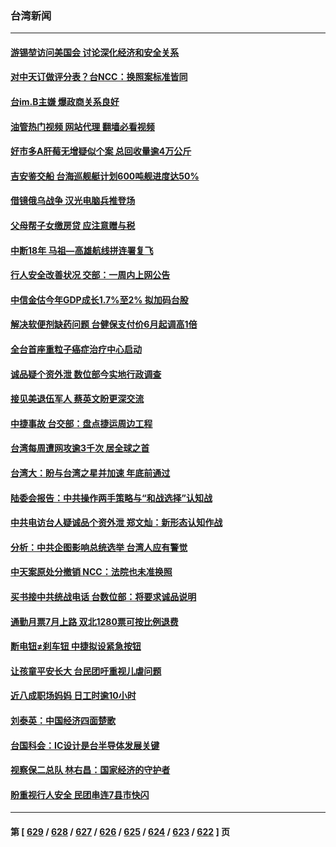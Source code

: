 ### 台湾新闻
---
#### [游锡堃访问美国会 讨论深化经济和安全关系](../../pages/ncid1349361/n13997676.md?05161245) 
#### [对中天订做评分表？台NCC：换照案标准皆同](../../pages/ncid1349361/n13997542.md?05161245) 
#### [台im.B主嫌 爆政商关系良好](../../pages/ncid1349361/n13997531.md?05161245) 
#### [油管热门视频 网站代理 翻墙必看视频](http://138.2.39.72:81/youtube.html?epic-marker?05161245)
#### [好市多A肝莓无增疑似个案 总回收量逾4万公斤](../../pages/ncid1349361/n13997544.md?05161245) 
#### [吉安鉴交船 台海巡舰艇计划600吨舰进度达50%](../../pages/ncid1349361/n13997534.md?05161245) 
#### [借镜俄乌战争 汉光电脑兵推登场](../../pages/ncid1349361/n13997529.md?05161245) 
#### [父母帮子女缴房贷 应注意赠与税](../../pages/ncid1349361/n13997532.md?05161245) 
#### [中断18年 马祖—高雄航线拼连署复飞](../../pages/ncid1349361/n13997533.md?05161245) 
#### [行人安全改善状况 交部：一周内上网公告](../../pages/ncid1349361/n13997537.md?05161245) 
#### [中信金估今年GDP成长1.7%至2% 拟加码台股](../../pages/ncid1349361/n13997462.md?05161245) 
#### [解决软便剂缺药问题 台健保支付价6月起调高1倍](../../pages/ncid1349361/n13997494.md?05161245) 
#### [全台首座重粒子癌症治疗中心启动](../../pages/ncid1349361/n13997495.md?05161245) 
#### [诚品疑个资外泄 数位部今实地行政调查](../../pages/ncid1349361/n13997458.md?05161245) 
#### [接见美退伍军人 蔡英文盼更深交流](../../pages/ncid1349361/n13997471.md?05161245) 
#### [中捷事故 台交部：盘点捷运周边工程](../../pages/ncid1349361/n13997481.md?05161245) 
#### [台湾每周遭网攻逾3千次 居全球之首](../../pages/ncid1349361/n13997474.md?05161245) 
#### [台湾大：盼与台湾之星并加速 年底前通过](../../pages/ncid1349361/n13997476.md?05161245) 
#### [陆委会报告：中共操作两手策略与“和战选择”认知战](../../pages/ncid1349361/n13997456.md?05161245) 
#### [中共电访台人疑诚品个资外泄  郑文灿：新形态认知作战](../../pages/ncid1349361/n13997450.md?05161245) 
#### [分析：中共企图影响总统选举 台湾人应有警觉](../../pages/ncid1349361/n13997212.md?05161245) 
#### [中天案原处分撤销  NCC：法院也未准换照](../../pages/ncid1349361/n13996723.md?05161245) 
#### [买书接中共统战电话 台数位部：将要求诚品说明](../../pages/ncid1349361/n13996748.md?05161245) 
#### [通勤月票7月上路 双北1280票可按比例退费](../../pages/ncid1349361/n13996707.md?05161245) 
#### [断电钮≠刹车钮 中捷拟设紧急按钮](../../pages/ncid1349361/n13996705.md?05161245) 
#### [让孩童平安长大 台民团吁重视儿虐问题](../../pages/ncid1349361/n13996709.md?05161245) 
#### [近八成职场妈妈 日工时逾10小时](../../pages/ncid1349361/n13996708.md?05161245) 
#### [刘泰英：中国经济四面楚歌](../../pages/ncid1349361/n13996689.md?05161245) 
#### [台国科会：IC设计是台半导体发展关键](../../pages/ncid1349361/n13996696.md?05161245) 
#### [视察保二总队 林右昌：国家经济的守护者](../../pages/ncid1349361/n13996663.md?05161245) 
#### [盼重视行人安全 民团串连7县市快闪](../../pages/ncid1349361/n13996651.md?05161245) 

---
#### 第 [ [629](./629.md?05161245) / [628](./628.md?05161245) / [627](./627.md?05161245) / [626](./626.md?05161245) / [625](./625.md?05161245) / [624](./624.md?05161245) / [623](./623.md?05161245) / [622](./622.md?05161245) ] 页
